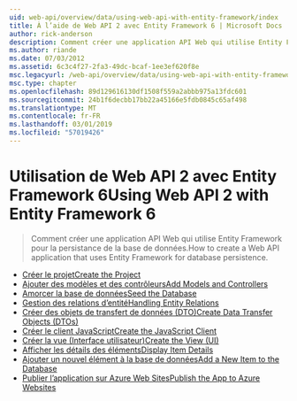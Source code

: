 ```yaml
---
uid: web-api/overview/data/using-web-api-with-entity-framework/index
title: À l’aide de Web API 2 avec Entity Framework 6 | Microsoft Docs
author: rick-anderson
description: Comment créer une application API Web qui utilise Entity Framework pour la persistance de la base de données.
ms.author: riande
ms.date: 07/03/2012
ms.assetid: 6c3c4f27-2fa3-49dc-bcaf-1ee3ef620f8e
msc.legacyurl: /web-api/overview/data/using-web-api-with-entity-framework
msc.type: chapter
ms.openlocfilehash: 89d129616130df1508f559a2abbb975a13fdc601
ms.sourcegitcommit: 24b1f6decbb17bb22a45166e5fdb0845c65af498
ms.translationtype: MT
ms.contentlocale: fr-FR
ms.lasthandoff: 03/01/2019
ms.locfileid: "57019426"
---
```

<a name="using-web-api-2-with-entity-framework-6"></a><span data-ttu-id="3620b-103">Utilisation de Web API 2 avec Entity Framework 6</span><span class="sxs-lookup"><span data-stu-id="3620b-103">Using Web API 2 with Entity Framework 6</span></span>
====================
> <span data-ttu-id="3620b-104">Comment créer une application API Web qui utilise Entity Framework pour la persistance de la base de données.</span><span class="sxs-lookup"><span data-stu-id="3620b-104">How to create a Web API application that uses Entity Framework for database persistence.</span></span>


- [<span data-ttu-id="3620b-105">Créer le projet</span><span class="sxs-lookup"><span data-stu-id="3620b-105">Create the Project</span></span>](part-1.md)
- [<span data-ttu-id="3620b-106">Ajouter des modèles et des contrôleurs</span><span class="sxs-lookup"><span data-stu-id="3620b-106">Add Models and Controllers</span></span>](part-2.md)
- [<span data-ttu-id="3620b-107">Amorcer la base de données</span><span class="sxs-lookup"><span data-stu-id="3620b-107">Seed the Database</span></span>](part-3.md)
- [<span data-ttu-id="3620b-108">Gestion des relations d’entité</span><span class="sxs-lookup"><span data-stu-id="3620b-108">Handling Entity Relations</span></span>](part-4.md)
- [<span data-ttu-id="3620b-109">Créer des objets de transfert de données (DTO)</span><span class="sxs-lookup"><span data-stu-id="3620b-109">Create Data Transfer Objects (DTOs)</span></span>](part-5.md)
- [<span data-ttu-id="3620b-110">Créer le client JavaScript</span><span class="sxs-lookup"><span data-stu-id="3620b-110">Create the JavaScript Client</span></span>](part-6.md)
- [<span data-ttu-id="3620b-111">Créer la vue (Interface utilisateur)</span><span class="sxs-lookup"><span data-stu-id="3620b-111">Create the View (UI)</span></span>](part-7.md)
- [<span data-ttu-id="3620b-112">Afficher les détails des éléments</span><span class="sxs-lookup"><span data-stu-id="3620b-112">Display Item Details</span></span>](part-8.md)
- [<span data-ttu-id="3620b-113">Ajouter un nouvel élément à la base de données</span><span class="sxs-lookup"><span data-stu-id="3620b-113">Add a New Item to the Database</span></span>](part-9.md)
- [<span data-ttu-id="3620b-114">Publier l’application sur Azure Web Sites</span><span class="sxs-lookup"><span data-stu-id="3620b-114">Publish the App to Azure Websites</span></span>](part-10.md)
